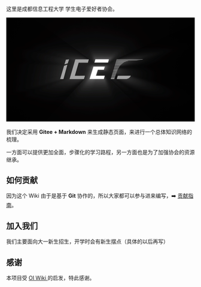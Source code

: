 这里是成都信息工程大学 学生电子爱好者协会。

![image-20210202172000931](_static/images/20210202174621.png)

我们决定采用 **Gitee + Markdown** 来生成静态页面，来进行一个总体知识网络的梳理。

一方面可以提供更加全面，步骤化的学习路程，另一方面也是为了加强协会的资源继承。

## 如何贡献

因为这个 Wiki 由于是基于 **Git** 协作的，所以大家都可以参与进来编写，:arrow_right: [贡献指南](icec/contri/howto)。

## 加入我们

我们主要面向大一新生招生，开学时会有新生摆点（具体的以后再写）

## 感谢

本项目受 [OI Wiki ](https://oi-wiki.org/) 的启发，特此感谢。